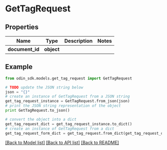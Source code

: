 # GetTagRequest


## Properties

Name | Type | Description | Notes
------------ | ------------- | ------------- | -------------
**document_id** | **object** |  | 

## Example

```python
from odin_sdk.models.get_tag_request import GetTagRequest

# TODO update the JSON string below
json = "{}"
# create an instance of GetTagRequest from a JSON string
get_tag_request_instance = GetTagRequest.from_json(json)
# print the JSON string representation of the object
print GetTagRequest.to_json()

# convert the object into a dict
get_tag_request_dict = get_tag_request_instance.to_dict()
# create an instance of GetTagRequest from a dict
get_tag_request_form_dict = get_tag_request.from_dict(get_tag_request_dict)
```
[[Back to Model list]](../README.md#documentation-for-models) [[Back to API list]](../README.md#documentation-for-api-endpoints) [[Back to README]](../README.md)


